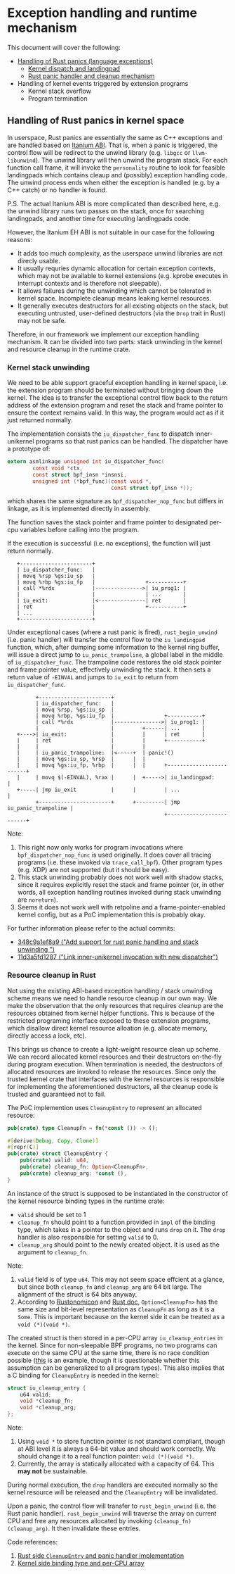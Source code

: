 # Exception handling and runtime mechanism

This document will cover the following:
- [Handling of Rust panics (language exceptions)](#handling-of-rust-panics-in-kernel-space)
  - [Kernel dispatch and landingpad](#kernel-stack-unwinding)
  - [Rust panic handler and cleanup mechanism](#resource-cleanup-in-rust)
- Handling of kernel events triggered by extension programs
  - Kernel stack overflow
  - Program termination

## Handling of Rust panics in kernel space

In userspace, Rust panics are essentially the same as C++ exceptions and
are handled based on [Itanium
ABI](https://llvm.org/docs/ExceptionHandling.html#itanium-abi-zero-cost-exception-handling).
That is, when a panic is triggered, the control flow will be redirect to
the unwind library (e.g. `libgcc` or `llvm-libunwind`). The unwind library
will then unwind the program stack. For each function call frame, it will
invoke the `personality` routine to look for feasible landingpads which
contains cleaup and (possibly) exception handling code. The unwind process
ends when either the exception is handled (e.g. by a C++ catch) or no
handler is found.

P.S. The actual Itanium ABI is more complicated than described here, e.g.
the unwind library runs two passes on the stack, once for searching
landingpads, and another time for executing landingpads code.

However, the Itanium EH ABI is not suitable in our case for the following
reasons:
- It adds too much complexity, as the userspace unwind libraries are not
  direcly usable.
- It usually requries dynamic allocation for certain exception contexts,
  which may not be available to kernel extensions (e.g. kprobe executes in
  interrupt contexts and is therefore not sleepable).
- It allows failures during the unwinding which cannot be tolerated in
  kernel space. Incomplete cleanup means leaking kernel resources.
- It generally executes destructors for all existing objects on the stack,
  but executing untrusted, user-defined destructors (via the `Drop` trait
  in Rust) may not be safe.

Therefore, in our framework we implement our exception handling mechanism.
It can be divided into two parts: stack unwinding in the kernel and
resource cleanup in the runtime crate.

### Kernel stack unwinding

We need to be able support graceful exception handling in kernel space, i.e.
the extension program should be terminated without bringing down the kernel.
The idea is to transfer the exceptional control flow back to the return address
of the extension program and reset the stack and frame pointer to ensure the
context remains valid. In this way, the program would act as if it just
returned normally.

The implementation consists the `iu_dispatcher_func` to dispatch
inner-unikernel programs so that rust panics can be handled. The dispatcher
have a prototype of:

```C
extern asmlinkage unsigned int iu_dispatcher_func(
        const void *ctx,
        const struct bpf_insn *insnsi,
        unsigned int (*bpf_func)(const void *,
                                 const struct bpf_insn *));
```

which shares the same signature as `bpf_dispatcher_nop_func` but differs
in linkage, as it is implemented directly in assembly.

The function saves the stack pointer and frame pointer to designated
per-cpu variables before calling into the program.

If the execution is successful (i.e. no exceptions), the function will
just return normally.

```
   +-----------------------+
   | iu_dispatcher_func:   |
   | movq %rsp %gs:iu_sp   |
   | movq %rbp %gs:iu_fp   |                +-----------+
   | call *%rdx            |--------------->| iu_prog1: |
   |                       |                | ...       |
   | iu_exit:              |<---------------| ret       |
   | ret                   |                +-----------+
   | ...                   |
   +-----------------------+
```

Under exceptional cases (where a rust panic is fired), `rust_begin_unwind`
(i.e. panic handler) will transfer the control flow to the `iu_landingpad`
function, which, after dumping some information to the kernel ring buffer,
will issue a direct jump to `iu_panic_trampoline`, a global label in the
middle of `iu_dispatcher_func`. The trampoline code restores the old stack
pointer and frame pointer value, effectively unwinding the stack.  It
then sets a return value of `-EINVAL` and jumps to `iu_exit` to return from
`iu_dispatcher_func`.

```
         +-----------------------+
         | iu_dispatcher_func:   |
         | movq %rsp, %gs:iu_sp  |
         | movq %rbp, %gs:iu_fp  |                +-----------+
         | call *%rdx            |--------------->| iu_prog1: |
         |                       |         +------| ...       |
   +---->| iu_exit:              |         |      | ret       |
   |     | ret                   |         |      +-----------+
   |     |                       |         |
   |     | iu_panic_trampoline:  |<-----+  | panic!()
   |     | movq %gs:iu_sp, %rsp  |      |  |
   |     | movq %gs:iu_fp, %rbp  |      |  |      +-------------------------+
   |     | movq $(-EINVAL), %rax |      |  +----->| iu_landingpad:          |
   +-----| jmp iu_exit           |      |         | ...                     |
         +-----------------------+      +---------| jmp iu_panic_trampoline |
                                                  +-------------------------+
```

Note:
1. This right now only works for program invocations where
   `bpf_dispatcher_nop_func` is used originally. It does cover all tracing
   programs (i.e. these invoked via `trace_call_bpf`). Other program types
   (e.g. XDP) are not supported (but it should be easy).
2. This stack unwinding probably does not work well with shadow stacks, since
   it requires explicitly reset the stack and frame pointer (or, in other
   words, all exception handling routines invoked during stack unwinding are
   `noreturn`).
3. Seems it does not work well with retpoline and a frame-pointer-enabled
   kernel config, but as a PoC implementation this is probably okay.

For further information please refer to the actual commits:
- [348c9a1ef8a9 ("Add support for rust panic handling and stack unwinding
  ")](https://github.com/djwillia/linux/commit/348c9a1ef8a92172e9c9a1f724f363d4a9dbf749)
- [11d3a5fd1287 ("Link inner-unikernel invocation with new
  dispatcher")](https://github.com/djwillia/linux/commit/11d3a5fd12872dd47da54a41483c567419a80fd3)

### Resource cleanup in Rust

Not using the existing ABI-based exception handling / stack unwinding scheme
means we need to handle resource cleanup in our own way. We make the observation
that the only resources that requires cleanup are the resources obtained from
kernel helper functions. This is because of the restricted programing interface
exposed to these extension programs, which disallow direct kernel resource
alloation (e.g. allocate memory, directly access a lock, etc).

This brings us chance to create a light-weight resource clean up scheme. We
can record allocated kernel resources and their destructors on-the-fly
during program execution. When termination is needed, the destructors of
allocated resources are invoked to release the resources. Since only the
trusted kernel crate that interfaces with the kernel resources is
responsible for implementing the aforementioned destructors, all the
cleanup code is trusted and guaranteed not to fail.

The PoC implemention uses `CleanupEntry` to represent an allocated resource:
```Rust
pub(crate) type CleanupFn = fn(*const ()) -> ();

#[derive(Debug, Copy, Clone)]
#[repr(C)]
pub(crate) struct CleanupEntry {
    pub(crate) valid: u64,
    pub(crate) cleanup_fn: Option<CleanupFn>,
    pub(crate) cleanup_arg: *const (),
}
```
An instance of the struct is supposed to be instantiated in the constructor
of the kernel resource binding types in the runtime crate:
- `valid` should be set to 1
- `cleanup_fn` should point to a function provided in `impl` of the binding
  type, which takes in a pointer to the object and runs `drop` on it. The
  `drop` handler is also responsible for setting `valid` to 0.
- `cleanup_arg` should point to the newly created object. It is used as the
  argument to `cleanup_fn`.

Note:
1. `valid` field is of type `u64`. This may not seem space effcient at a
   glance, but since both `cleanup_fn` and `cleanup_arg` are 64 bit large.
   The alignment of the struct is 64 bits anyway.
2. According to
   [Rustonomicon](https://doc.rust-lang.org/nomicon/repr-rust.html) and
   [Rust doc](https://doc.rust-lang.org/std/option/#representation),
   `Option<CleanupFn>` has the same size and bit-level representation as
   `CleanupFn` as long as it is a `Some`. This is important because on the
   kernel side it can be treated as a `void (*)(void *)`.

The created struct is then stored in a per-CPU array `iu_cleanup_entries` in
the kernel. Since for non-sleepable BPF programs, no two programs can execute
on the same CPU at the same time, there is no race condition possible
([this](https://git.kernel.org/pub/scm/linux/kernel/git/stable/linux.git/tree/kernel/trace/bpf_trace.c#n109)
is an example, though it is questionable whether this assumption can be
generalized to all program types).  This also implies that a C binding for
`CleanupEntry` is needed in the kernel:
```C
struct iu_cleanup_entry {
    u64 valid;
    void *cleanup_fn;
    void *cleanup_arg;
};
```
Note:
1. Using `void *` to store function pointer is not standard compliant, though
   at ABI level it is always a 64-bit value and should work correctly.  We
   should change it to a real function pointer: `void (*)(void *)`.
2. Currently, the array is statically allocated with a capacity of 64. This
   **may not** be sustainable.

During normal execution, the `drop` handlers are executed normally so the
kernel resource will be released and the `CleanupEntry` will be invalidated.

Upon a panic, the control flow will transfer to `rust_begin_unwind` (i.e.  the
Rust panic handler). `rust_begin_unwind` will traverse the array on current CPU
and free any resources allocated by invoking `(cleanup_fn)(cleanup_arg)`.  It
then invalidate these entries.

Code references:
1. [Rust side `CleanupEntry` and panic handler
   implementation](https://github.com/djwillia/inner_unikernels/blob/main/inner_unikernel_rt/src/panic.rs)
2. [Kernel side binding type and per-CPU
   array](https://github.com/djwillia/linux/blob/inner_unikernels/kernel/bpf/core.c#L2465)
